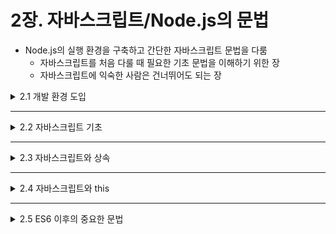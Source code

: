 # 2장. 자바스크립트/Node.js의 문법

* Node.js의 실행 환경을 구축하고 간단한 자바스크립트 문법을 다룸
  * 자바스크립트를 처음 다룰 때 필요한 기초 문법을 이해하기 위한 장
  * 자바스크립트에 익숙한 사람은 건너뛰어도 되는 장
 

<details>
<summary>2.1 개발 환경 도입</summary>
<div markdown="1">    

### 2.1.1 Node.js의 버전

</div>
</details>

___

<details>
<summary>2.2 자바스크립트 기초</summary>
<div markdown="1">    
 
### 2.2.1 변수

선언 시 사용 | 내용 
----------------- | ------------------ 
var | 변수를 선언, 초기화할 수 있다.
const | 범위 안에서 유효하고 **재할당 불가능한 변수를 선언** 할 수 있다.
let | 범위 안에서 유효한 변수를 선언, 초기화할 수 있다.

* **var**
  * let/const와 달리 **선언한 범위를 넘어 참조** 할 수 있음
  * 예시 코드
```javascript
if (true)
{
  var foo = 5;
}
console.log(foo); // 5
```

* **let/const**
  * **선언한 범위 안에서 유효** 함
  * 예시 코드
```javascript
if (true)
{
  const bar = 5;
}
console.log(bar); // ReferenceError : bar is not defined
```

* 특징 및 유의사항
  * 변수의 영향 범위가 넓어질수록 코드를 추적하기 어려워짐
    * 이는 곧 유지보수성이 낮아짐 + 버그의 원인이 됨 -> So, let/const 를 주로 사용함
    * So, 변수가 유효한 범위는 가능한 한 좁히는 것이 바람직함
    * 이용 우선순위 : const > let > var

* let/const의 차이
  * **'재할당 가능 여부'**
    * let은 재할당 가능, const는 재할당 불가능
    * 예시 코드
```javascript
//const
const foo = 5;
console.log(foo);

foo = 'test';
console.log(foo);
foo = 'test'; // TypeError: Assignment to constant variable.

//let
let foo = 5;
console.log(foo); //5
foo = 'test';
console.log(foo); //test
```

* 함수 이름(식별자)은 문자, 언더스코어(_), 달러 기호($)로만 시작할 수 있음. 이후에 숫자 사용 가능
* 예시 사례
```javascript
const abc = 'abc'; // OK
const _abc = '_abc'; // OK
const abc123 = 'abc123' // OK
const 123 = '123'; // NG, 숫자는 맨 앞에 올 수 없음
```

### 2.2.2 연산자
* 할당, 비교, 산술, 문자열 등의 연산자 사용 가능
* 예시 코드
```javascript
const a = 2; // 2
const b = a * 2 + 1; // 5

const less = a < b; // true
const equal = a === b // false
```

* 동등 비교
  * 동등 연산자(==) 보다 일치 연산자(===)가 더 엄격한 비교를 수행함
  * 예시 코드
```javascript
const a = 1;
const b = 1;
const equal = a == b; // true
const euqal2 = a === b; // true

===================================

const a = 1;
const b = '1';
const equal = a == b; // true
const equal2 = a === b; // false
```
* 모호한 비교(==)에서는 같다고 판단하지만, 엄격한 비교(===)에서는 타입을 비교하기 때문에 같지 않다고 판단함
* 기본적으로는 엄격한 비교를 사용하고, 반드시 필요할 때만 모호한 비교를 이용하는 것이 안전함
* 부등 연산자에도 모호한 부등 연산자(!=)와 엄격한 부등 연산자(!==)가 있음

### 2.2.3 데이터 타입
* 자바스크립트는 동적 타입 언어로, **명시적으로 타입을 선언하지 않음**
* But, 각각의 값을 연산하거나 비교하는 경우에는 종종 변수 내부에 들어 있는 타입을 의식해야 할 때가 있음

데이터 타입 | 설명 
----------------- | ------------------ 
String | 문자열을 나타내는 타입
Nuimber | 정수나 부동 소수점과 같은 숫자를 다루는 타입
BigInt | 큰 자리를 다루는 정숫값
Boolean | true 또는 false를 가지는 불리언값
Symbol | 유일한 값이 되는 심벌 타입
undefined | 정의되지 않았음을 나타내는 타입
null | 데이터가 없는 것을 나타내는 타입
Object | 객체, 배열, 정규 표현, 함수 등 원시 이외의 타입

* 데이터 타입을 확인할 때는 typeof 연산자를 사용할 수 있음
  * typeof가 반환하는 데이터 타입의 일부는 위 표와 다름
* 예시 사례
```javascript
typeof 데이터 // 문자열로 데이터 타입을 반환함

typeof 'string' // 문자열은 'string'
typeof [] // 배열은 'object'
typeof console.log // 함수는 'function
typeof null // null은 'object'
```

#### String
```javascript
$ node
> "안녕하세요"
'안녕하세요'
>'안녕하세요'
'안녕하세요'
>`안녕하세요`
'안녕하세요'

=====================

$ node
> console.log('첫 번째 행\n두 번째 행')
첫 번째 행
두 번째 행
undefined

====================

// 여러 행
`첫 번째 행
두 번째 행
세 번째 행`

// 변수 전개, ${변수}를 템플릿 리터럴 안에 기재함
const one = '첫 번째';
const two = '두 번째';
const line = `'${one}' '${two}'`; // '첫 번째' '두 번째'
```

#### Number
```javascript
const int = -5;
const double = 3.4;
```

#### Boolean
```javascript
const okFlag = true;
const ngFlag = false;

// ok라고 출력됨
if (okFlag)
{
  console.log('ok');
}
else
{
  console.log('ng');
}
```

#### undefined와 null
* undefined는 변수가 정의되지 않았음을 나타냄
```javascript
$ node
> x
undefined
```

* null은 '존재하지 않음'을 나타내는 데이터 타입
```javvascript
const data = null
```

* undefined와 null은 에러를 일으키기 쉬운 값들임
* ex. 객체를 null로 덮어쓴 뒤 해당 객체의 속성에 접근하는 경우 런타임 에러 발생
* 예시 코드
```javascript
let obj = { foo: 'hello' };
console.log(obj.foo); // hello

obj = null;
console.log(obj.foo); // Uncaught TypeError: Cannot read properties of null (reading 'foo')
```
* 타임스크립트를 도입하면 null이나 undefined를 컴파일 시점에 체크할 수 있어 런타임 에러를 미리 감지할 수 있음

### 2.2.4 Object
* 원시 타입(String, Number, Boolean 등) 이외의 타입을 말함
* 배열, Date, 정규 표현, 함수 등 다양한 타입이 Object를 상속해 구현됨
* 다양한 값을 하나의 그룹으로 취급하는 용도로 이용됨
* Object 초기화는 { }로 감싼 뒤 **속성_이름: 값** 으로 표현되고, 콤마(,) 구분자를 이용해 여러 요소를 넣을 수 있음
```javascript
{
  속성_이름: 값,
  속성_이름2: 값
}
```

* 속성 이름에는 문자열 타입, 숫자 타입, Symbol 타입 등을 지정할 수 있음
```javascript
const obj =
{
  key: 'value',
  key2: 'value2'
};
```

* 속성값에는 원시 타입, Object의 중첩, Date 객체나 정규 표현, 함수 등 다양한 값을 넣을 수 있음
```javascript
const obj =
{
  foo: {
    bar: 'baz'
  },
  now: new Date(),
  func: function() {
    console.log('function');
  }
}
```

* ES6부터는 새로운 표기법이 등장함(속성 이름을 생략하고 작성하는 표기법)
```javascript
const key = 'value';
const key2 = 'calue2';

const obj =
{
  key, // key의 값(value)이 들어감
  key2 // key2의 값(value2)이 들어감
};
```

* 속성 이름을 객체 바깥에서 정의한 값을 이용해 초기화할 수도 있음
```javascript
const key = 'keyName';
const obj = { [key]: 'value'}; //keyName과 같은 속성에 값(value)이 들어감
console.log(obj); // { keyName: 'value' }
```

* Object로 선언한 속성에는 마침표 또는 []로 접근할 수 있음
```javascript
const obj =
{
  foo: 'hello',
  bar: {
    baz: 'world'
  }
};

console.log(obj.foo); // hello
console.log(obj['foo']); // hello
console.log(obj.bar.baz); // world
console.log(obj['bar']['baz']); // world
```

* 마침표는 속성 이름이 변수의 식별자와 같은 패턴에서만 사용 가능
* So, 속성 이름은 되도록 변수와 같은 방식으로 이름을 짓는 것이 좋음
```javascript
const obj =
{
  123: '숫자'
  '': '빈 문자열'
};

console.log(obj.123); // SyntaxError
console.log(obj[123]); // 숫자
console.log(obj.''); // SyntaxError
console.log(obj['']); // 빈 문자열
```

* Object의 속성은 선언 후에 바꿔쓸 수도 있음
```javascript
const obj =
{
  foo: 'hello'
};

console.log(obj.foo); // hello

obj.foo = 'good bye';

console.log(obj.foo); // good bye
```

* const는 어디까지나 재할당 금지를 의미하는 것! Object의 속성을 고정하지는 않음
* 다음과 같이 obj에 대해 재할당 시도할 시 에러가 발생함
```javascript
const obj =
{
  foo: 'hello'
};

obj =
{
  foo: 'good bye'
};
// Uncaught TypeError: Assignment to constant variable.
```

* 이러한 경우, Object.freeze()로 객체를 고정(동결)해 속성을 덮어쓰는 것을 막을 수 있음
```javascript
const obj = {
  foo: 'hello'
};

Object.freeze(obj);

console.log(obj.foo); // hello

obj.foo = 'good bye'; // 할당 자체에서는 에러가 발생하지 않음

console.log(obj.foo); // hello
```

### 2.2.5 배열
* []로 선언된 배열은 Array 객체로 취급되며, 몇 가지 속성과 함수를 이용할 수 있음
* 배열이 가진 함수의 예
  * 배열의 요소를 반복하면서 새로운 배열로 변환하는 **Array.prototype.map**
  * 조건에 일치하는 요소만 추출하는 **Array.prototype.filter**
```javascript
const students = [
  { name: 'Alice', age: 10 },
  { name: 'Bob', age: 20 },
  { name: 'Catherine', age: 30 }
];

const nameArray = students.map(function(person) {
  return person.name;
});
console.log(nameArray); // ['Alice', 'Bob', 'Catherine']

const under20 = students.filter(function(person) {
  return person.age <= 20;
});

console.log(under20); // [{ name: 'Alice', age: 10 }, { name: 'Bob', age: 20 }]
```

### 2.2.6 함수
* 함수의 인수에 객체를 전달할 때 참조로 전달함
```javascript
function setName(obj) {
  obj.name = 'Bob';
}

const person = { name: 'Alice' };
console.log(person.name); // Alice

setName(person);
console.log(person.name); // Bob
```

* 함수 표현식으로 별도의 변수에 할당할 수도 있음. 이때 함수 이름을 생략할 수 있음(익명 함수라고도 함)
* 익명 함수는 콜백이나 즉시 실행 함수에도 사용할 수 있음
```javascript
const add = function(a, b) {
  return a + b;
}

// 콜백에 익명 함수
setTimeout(function() {
  console.log('1s')
}, 1000);

// 즉시 실행 함수, 곧바로 실행됨
(function() {
  console.log('executed')
})();
```

#### ES6 이후의 함수
* 기본 인수와 화살표 함수라는 새로운 표기법 등장
* **기본 인수** : 함수의 인수를 생략했을 때 기본값을 전달
```javascript
function add(1, b = 2) {
  return a + b;
}

const total = add(1);
console.log(total); // 3

const total2 = add(1, 3);
console.log(total2); // 4
```

* **화살표 함수** : 인수가 하나뿐인 (), 혹은 함수 내부 처리가 1행인 경우 {}와 return을 생략할 수 있음
```javascript
// 함수
function add(a, b) {
  return a + b;
}

// 화살표 함수
const add = (a, b) => {
  return a + b;
};

=========================

const double = a => a * 2;
console.log(double(3)); // 6
```

</div>
</details>

___

<details>
<summary>2.3 자바스크립트와 상속</summary>
<div markdown="1">    

* 자바스크립트는 class를 베이스로 하는 언어가 아닌 prototype이라는 구조로 상속을 구현함

### 2.3.1 자바스크립트와 class
* ES6 이후에는 자바스크립트에도 class 구문이 도입됨
```javascript
class People {
  // 생성자
  constructor(name) {
    this.name = name;
  }
  printName() {
    console.log(this.name);
  }
}

const foo = new People('foo-name');
foo.printName(); // foo-name

===============================================
// 같은 코드를 prototype으로 구현 시
// 생성자
function People(name) {
  this.name = name;
}

People.prototype.printName = function() {
  console.log(this.name);
}

const foo = new People('foo-name');
  foo.printName(); // foo-name
```

</div>
</details>

___

<details>
<summary>2.4 자바스크립트와 this</summary>
<div markdown="1">    

* this 키워드를 사용하면 인스턴스 자체에 대한 참조에 접근할 수 있음
* 자바스크립트의 this는 실행된 위치(콘텍스트)에 따라 값이 달라지는 속성임
  * 예) 전역 콘텍스트에서 실행된 this는 Node.js에서는 global 객체를 가리킴(이것이 브라우저에서는 window 객체가 됨)
    * global 객체는 보든 파일 및 모듈에서 같은 참조를 반환하는 객체임
```javascript
function isGlobal() {
  console.log(this === global);
}

isGlobal(); // true
```

* this 키워드를 객체에 넣어서 실행하는 예시
```javascript
function printName() {
  console.log(this.name);
}

printName(); // undefined

============================
 - 여기에서 this는 global 객체를 나타냄
 - global에는 name이라는 속성이 없으므로 undefined가 출력됨                                
```

```javascript
function printName() {
  console.log(this.name);
}

const obj = {
  name: 'obj-name',
  printName: printName
};

obj.printName(); // obj-name

===============================
 - printName 내부의 this는 obj 자신이 됨
 - So, obj 자신이 가지고 있는 name 속성의 값이 출력됨 
```

```javascript
function printName() {
  setTimeout(function () {
    console.log(this.name)
  }, 1000);
}

const obj = {
  name: 'obj-name',
  printName: printName
};

obj.printName(); // undefined

===============================
 - console.log(this.name)이라는 콘텍스트가 타이머(setTimeout)에 옮겨져 this가 타이머를 가리키게 되면서 undefined를 출력함
```

* 실행되는 콘텍스트에 따라 this의 값은 달라짐
* 즉, this가 사용되는 코드에서는 항상 실행되는 코ㅓㄴ텍스트를 의식해야 함을 의미함 + 코드를 복잡하게 만듬.

* 코드의 this를 원래의 대상으로 되돌리는 방법
  * **bind** 를 사용해 this를 고정하거나
  * this를 별명으로 저장해두는 기법 사용
 
```javascript
function printName() {
  setTimeout(function () {
    console.log(this.name)
    // 이 함수의 모든 콘텍스트를 printName의 this에 고정함.
  }.bind(this), 1000);
}

const ojb = {
  name: 'obj-name',
  printName: printName
};

obj.printName(); // obj-name
```

* 화살표 함수를 이용하면 bind와 같은 효과를 얻을 수 있음
```javascript
function printName() {
  //화살표 함수를 사용한다.
  setTimeout(() => {
    console.log(this.name)
  }, 1000);
}

const obj = {
  name: 'obj-name',
  printName: printName
};

obj.printName();
```
* 화살표 함수는 실행 시 콘텍스트를 고정하는(=this로의 생각지 못한 접근을 방지하는) 역할을 함
* 화살표 함수 안의 this는 실행 시의 콘텍스트에 좌우되지 않으며, 정의 시 this의 값이 결정됨

</div>
</details>

___

<details>
<summary>2.5 ES6 이후의 중요한 문법</summary>
<div markdown="1">    

### 2.5.1 전개(Spread) 구문
* 0개 이상의 인수와 배열, 객체 등을 전개하는 구문
* 여러 개의 배열이나 객체에서 새로운 참조를 가진 배열이나 객체를 생성할 때 편리함
* 변수 앞에 ...를 붙여 객체를 전개할 수 있음
* 배열을 전개 구문을 사용한 경우
```javascript
const a = [1, 2, 3];
const b = [4, 5, 6];
const c = [...a, ...b]; // [1, 2, 3, 4, 5, 6]
```

* Object를 전개 구문을 사용하여 새로운 객체를 작성한 예시
```javascript
const obj1 = {
  a: 'aaa',
  b: 'bbb'
};

const obj2 = {
  c: 'ccc'
};

const obj3 = {
  ...obj1,
  ...obj2
};

// {
//   a: 'aaa',
//   b: 'bbb',
//   c: 'ccc'
// }
```

* 배열이나 객체를 함성하는 것뿐이라면 Array.Push를 이용하거나 속성을 추가하는 등의 방법을 사용할 수 있음
```javascript
const a = [1, 2, 3];
a.push(4, 5, 6);
const c = a; // [1, 2, 3, 4, 5, 6]

const obj1 = {
  a: 'aaa',
  b: 'bbb'
};

obj1.c = 'ccc';

const obj3 = obj1;
// {
//   a: 'aaa',
//   b: 'bbb',
//   c: 'ccc'
// }
```

* 전개 구문 사용 시 장점
  * 새로운 참조를 가진 배열이나 객체를 생성할 수 있음
```javascript
$ node
> const a = { a: 'aaa' }
undefined
> b = a
{ a: 'aaa' }
# a와 b는 같은 주소를 가진 객체이므로 비교 결과 true를 반환한다.
> a === b
true
# a를 기반으로 한 새로운 객체를 생성한다.
> const c = { ...a }
undefined
# a와 c는 다른 주소를 가진 객체이므로 비교 결과 false를 반환한다.
> a === c
false
# a와 b는 같은 주소, a와 c는 다른 주소를 가진 객체이다.
# a에 foo 속성을 추가한다.
> a.foo = 'foo'
'foo'
> a
{ a: 'aaa', foo: 'foo' }
# b는 같은 주소를 가진 참조이므로 b에도 foo 속성이 추가된다.
> b
{ a: 'aaa', foo: 'foo' }
# c는 다른 객체이므로 c에는 foo가 추가되지 않는다.
> c
{ a: 'aaa' }
```

* 주의할 점 : 전개 구문은 참조를 전개한다는 점!!
  * 원시 값만 있거나 객체의 중첩이 한 단계인 경우에는 단순히 새로운 객체의 사본을 생성하는 것으로 볼 수 있지만,
  * 객체가 포함돼 있을 때는 주의해야 함
```javascript
const a = [
  { foo: 'foo1' },
  'foo2',
  { foo: 'foo3' }
];
const b = [
  { foo: 'foo4' },
  'foo5',
  { foo: 'foo6 }
];

const c = [...a, ...b];
console.log(c[0].foo); // foo1

a[0].foo = 'bar1';
// c[0]에는 a[0] 객체 참조가 들어 있으므로 a[0] 객체의 값을 바꿔 쓰면 c[0]도 바꿔써짐
console.log(c[0].foo); // bar1

a[1] = 'bar2';
// a[1]은 원시 값이므로 a[1]을 바꿔 써도 c[1]은 바꿔 써지지 않는다.
console.log(c[1].foo); // foo2

===================================================================================

const obj1 = {
  a: 'aaa',
  b: {
    foo: 'bbb'
  }
};

const obj2 = {
  c: {
    foo: 'ccc'
  }
};

const obj3 = {
  ...obj1,
  ...obj2
};

obj1.b.foo = 'bbb-update';
// obj3.b에는 obj1.b의 참조가 들어 있으므로 obj1.b의 값을 바꿔 쓰면 obj3.b.의 값도 바꿔 써짐

console.log(obj3.b.foo) // bbb-update

/// obj1.a는 원시 값이므로 obj1.a의 값을 바꿔 써도 obj3.a의 값은 바꿔 써지지 않는다.
obj1.a = 'aaa-update';
console.log(obj3.a) // aaa
```

* 전개 구문은 객체뿐만 아니라 함수의 인수에도 이용할 수 있음
```javascript
const args = [1, 2, 3];

function add(x, y, z) {
  return x + y + z;
}

const total = add(...args);
console.log(total); // 6
```

### 2.5.2 분할 대입
* 배열, 객체 등에서 값을 모아서 꺼내는 구문. 배열의 경우 인덱스에 원하는 변수 이름을 붙여서 꺼낼 수 있음
```javascript
const [first, second, ...foo] = [10,. 20, 30, 40, 50];
console.log(first); // 10
console.log(second); // 20
console.log(foo); // [30, 40, 50]

const { a, b, ...bar } = {
  a: 10,
  b: 20,
  c: 30,
  d: 40
};

console.log(a); // 10
console.log(b); // 20
console.log(bar); // { c: 30, d: 40 }
```

* 객체도 콜론(:)을 사용해 별칭을 붙여서 꺼낼 수 있음
```javascript
const obj = {
  a: 10,
  b: 20,
  c: 30
};

const { a: foo, c: bar } = obj;
console.log(foo); // 10
console.log(bar); // 30
```

### 2.5.3 루프
* for문
```javascript
const arr = ['foo', 'bar', 'baz'];

for (let i = 0; i < arr.length; i++) {
  console.log(arr[i]);
}

// foo
// bar
// baz
```

* Array.forEach
```javascript
const arr = ['foo', 'bar', 'baz'];

arr.forEach((element) => {
  console.log(element);
});

// foo
// bar
// baz
```

* for ... of(ES6 이후)
```javascript
const arr = ['foo', 'bar', 'baz']

for (const element of arr) {
  console.log(element);
}

// foo
// bar
// baz
```

* for ... of는 반복 처리할 수 있는 객체에 루프 처리를 할 수 있음
* for ... of는 배열 이외의 객체에 루프를 할 수 있고, 도중에 비동기 처리를 삽입할 수 있다는 강점이 있음
* Array 객체 이외에도 Map, Set 처럼 반복 처리할 수 있는 속성을 가진 객체는 for ... of로 반복 처리할 수 있음
* 객체의 키를 루프 처리하는 for ... in도 있음
  * But, for ... in은 임의의 순서로 배열을 반복하므로 순서가 중요한 배열을 반복할 때는 사용해서는 안 됨
  * 또한 프로토타입 속성까지 반복하므로 명확한 의도가 없는 한 for ... in은 사용하지 않는 것이 좋음
* 인덱스가 필요하지 않을 때 -> for ... of
* 인덱스가 필요할 때 -> for

</div>
</details>
